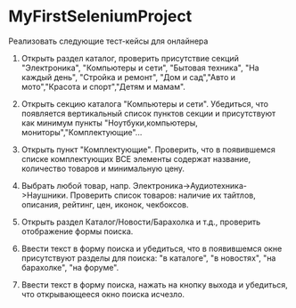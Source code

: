 # MyFirstSeleniumProject
Реализовать следующие тест-кейсы для онлайнера
1. Открыть раздел каталог, проверить присутствие секций "Электроника", "Компьютеры и сети", "Бытовая техника", "На каждый день", "Стройка и ремонт", "Дом и сад","Авто и мото","Красота и спорт","Детям и мамам".

2. Открыть секцию каталога "Компьютеры и сети". Убедиться, что появляется вертикальный список пунктов секции и присутствуют как минимум пункты "Ноутбуки,компьютеры, мониторы","Комплектующие"...

3. Открыть пункт "Комплектующие". Проверить, что в появившемся списке комплектующих ВСЕ элементы содержат название, количество товаров и минимальную цену.

4. Выбрать любой товар, напр. Электроника->Аудиотехника->Наушники. Проверить список товаров: наличие их тайтлов, описания, рейтинг, цен, иконок, чекбоксов.

5. Открыть раздел Каталог/Новости/Барахолка и т.д., проверить отображение формы поиска.

6. Ввести текст в форму поиска и убедиться, что в появившемся окне присутствуют разделы для поиска: "в каталоге", "в новостях", "на барахолке", "на форуме".

7. Ввести текст в форму поиска, нажать на кнопку выхода и убедиться, что открывающееся окно поиска исчезло.
